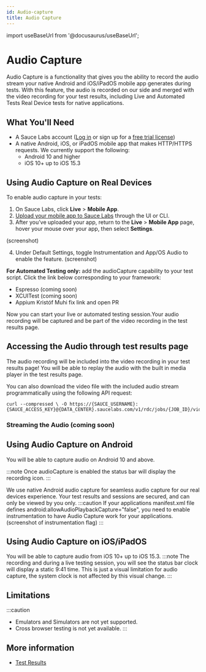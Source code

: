 ```yaml
---
id: Audio-capture
title: Audio Capture 
---
```

import useBaseUrl from '@docusaurus/useBaseUrl';

# Audio Capture 

Audio Capture is a functionality that gives you the ability to record the audio stream your native Android and iOS/iPadOS mobile app generates during tests. 
With this feature, the audio is recorded on our side and merged with the video recording for your test results, including Live and Automated Tests Real Device tests for native applications. 

## What You'll Need

* A Sauce Labs account ([Log in](https://accounts.saucelabs.com/am/XUI/#login/) or sign up for a [free trial license](https://saucelabs.com/sign-up))
* A native Android, iOS, or iPadOS mobile app that makes HTTP/HTTPS requests. We currently support the following:
  * Android 10 and higher
  * iOS 10+ up to iOS 15.3


## Using Audio Capture on Real Devices

To enable audio capture in your tests: 
 
1. On Sauce Labs, click **Live** > **Mobile App**.
2. [Upload your mobile app to Sauce Labs](/mobile-apps/app-storage) through the UI or CLI.
3. After you’ve uploaded your app, return to the **Live** > **Mobile App** page, hover your mouse over your app, then select **Settings**. 
   
  (screenshot)

4. Under Default Settings, toggle Instrumentation and App/OS Audio to enable the feature. 
   (screenshot)
   
**For Automated Testing only:** add the audioCapture capability to your test script. Click the link below corresponding to your framework:
 
* Espresso (coming soon)
* XCUITest (coming soon)
* Appium  Kristóf Muhi fix link and open PR
  
Now you can start your live or automated testing session.Your audio recording will be captured and be part of the video recording in the test results page.

## Accessing the Audio through test results page

The audio recording will be included into the video recording in your test results page! You will be able to replay the audio with the built in media player in the test results page. 

You can also download the video file with the included audio stream programmatically using the following API request: 

```
curl --compressed \ -O https://{SAUCE_USERNAME}:{SAUCE_ACCESS_KEY}@{DATA_CENTER}.saucelabs.com/v1/rdc/jobs/{JOB_ID}/video.mp4
```

### Streaming the Audio (coming soon)

## Using Audio Capture on Android

You will be able to capture audio on Android 10 and above.

:::note
Once audioCapture is enabled the status bar will display the recording icon.
:::

We use native Android audio capture for seamless audio capture for our real devices experience. Your test results and sessions are secured, and can only be viewed by you only.
:::caution
If your applications manifest.xml file defines android:allowAudioPlaybackCapture="false", you need to enable instrumentation to have Audio Capture work for your applications. 
(screenshot of instrumentation flag)
:::


## Using Audio Capture on iOS/iPadOS

You will be able to capture audio from iOS 10+ up to iOS 15.3. 
:::note
The  recording and during a live testing session, you will see the status bar clock will display a static 9:41 time. This is just a visual limitation for audio capture, the system clock is not affected by this visual change. 
:::


## Limitations

:::caution
* Emulators and Simulators are not yet supported. 
* Cross browser testing is not yet available. 
:::

## More information

* [Test Results](/docs.saucelabs.com/test-results/)